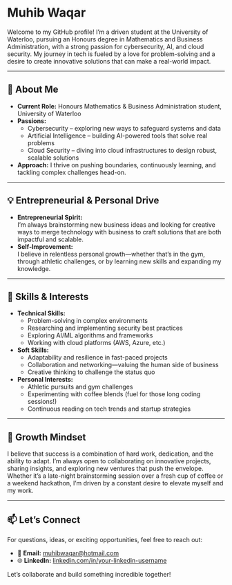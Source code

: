 
# Muhib Waqar

Welcome to my GitHub profile! I’m a driven student at the University of Waterloo, pursuing an Honours degree in Mathematics and Business Administration, with a strong passion for cybersecurity, AI, and cloud security. My journey in tech is fueled by a love for problem-solving and a desire to create innovative solutions that can make a real-world impact.

---

## 🚀 About Me

- **Current Role:** Honours Mathematics & Business Administration student, University of Waterloo  
- **Passions:**  
  - Cybersecurity – exploring new ways to safeguard systems and data  
  - Artificial Intelligence – building AI-powered tools that solve real problems  
  - Cloud Security – diving into cloud infrastructures to design robust, scalable solutions  
- **Approach:** I thrive on pushing boundaries, continuously learning, and tackling complex challenges head-on.

---

## 💡 Entrepreneurial & Personal Drive

- **Entrepreneurial Spirit:**  
  I’m always brainstorming new business ideas and looking for creative ways to merge technology with business to craft solutions that are both impactful and scalable.  
- **Self-Improvement:**  
  I believe in relentless personal growth—whether that’s in the gym, through athletic challenges, or by learning new skills and expanding my knowledge.

---

## 🔧 Skills & Interests

- **Technical Skills:**  
  - Problem-solving in complex environments  
  - Researching and implementing security best practices  
  - Exploring AI/ML algorithms and frameworks  
  - Working with cloud platforms (AWS, Azure, etc.)  
- **Soft Skills:**  
  - Adaptability and resilience in fast-paced projects  
  - Collaboration and networking—valuing the human side of business  
  - Creative thinking to challenge the status quo  
- **Personal Interests:**  
  - Athletic pursuits and gym challenges  
  - Experimenting with coffee blends (fuel for those long coding sessions!)  
  - Continuous reading on tech trends and startup strategies

---

## 🌱 Growth Mindset

I believe that success is a combination of hard work, dedication, and the ability to adapt. I’m always open to collaborating on innovative projects, sharing insights, and exploring new ventures that push the envelope. Whether it’s a late-night brainstorming session over a fresh cup of coffee or a weekend hackathon, I’m driven by a constant desire to elevate myself and my work.

---

## 📫 Let’s Connect

For questions, ideas, or exciting opportunities, feel free to reach out:

- 📧 **Email:** [muhibwaqar@hotmail.com](mailto:muhibwaqar@hotmail.com)  
- 🌐 **LinkedIn:** [linkedin.com/in/your-linkedin-username](https://www.linkedin.com/in/your-linkedin-username)

Let’s collaborate and build something incredible together!  
